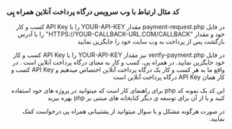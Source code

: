 ### کد مثال ارتباط با وب سرویس درگاه پرداخت آنلاین همراه پِی
<p dir='rtl' align='right'>
در فایل payment-request.php مقدار YOUR-API-KEY را با API Key کسب و کار خود و مقدار "HTTPS://YOUR-CALLBACK-URL.COM/CALLBACK" را با آدرس بازگشت پس از پرداخت به وب سایت خود را جایگزین نمایید
</p>
<p dir='rtl' align='right'>
در فایل verify-payment.php  نیز مقدار YOUR-API-KEY را با API Key کسب و کار خود جایگزین نمایید.
در همراه پی، کسب و کار به معنای درگاه پرداخت آنلاین است . در واقع ما به هر کسب و کار یک درگاه پرداخت آنلاین اختصاص میدهیم و API Key کسب و کار همان API Key درگاه پرداخت 
آنلاین است
</p>
<p dir='rtl' align='right'>
این کد یک نمونه کد php برای راهنمای کار است که میتوانید در پروژه های خود استفاده کنید و یا از آن برای توسعه ی دیگر کتابخانه های مبتنی بر php بهره ببرید
</p>
<p dir='rtl' align='right'>	
در صورت هرگونه مشکل و یا سوال میتوانید از پشتیبانی همراه پی درخواست کمک نمایید.
</p>
